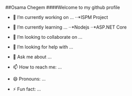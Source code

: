 <!--
**evanholt1/evanholt1** is a ✨ _special_ ✨ repository because its `README.md` (this file) appears on your GitHub profile.
Here are some ideas to get you started:
-->

##Osama Chegem
####Welcome to my github profile

- 🔭 I’m currently working on ...
  ⋅⋅*ISPM Project 
- 🌱 I’m currently learning ...
  ⋅⋅*Nodejs 
  ⋅⋅*ASP.NET Core
  
- 👯 I’m looking to collaborate on ...
- 🤔 I’m looking for help with ...
- 💬 Ask me about ...
- 📫 How to reach me: ...
- 😄 Pronouns: ...
- ⚡ Fun fact: ...

